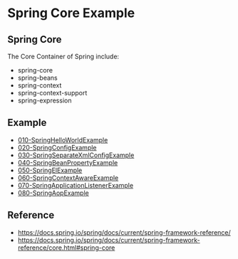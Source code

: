 # Spring Core Example 

## Spring Core
The Core Container of Spring include:
* spring-core
* spring-beans
* spring-context
* spring-context-support
* spring-expression

## Example 
* [010-SpringHelloWorldExample](010-SpringHelloWorldExample/)
* [020-SpringConfigExample](020-SpringConfigExample/)
* [030-SpringSeparateXmlConfigExample](030-SpringSeparateXmlConfigExample/)
* [040-SpringBeanPropertyExample](040-SpringBeanPropertyExample/)
* [050-SpringElExample](050-SpringElExample/)
* [060-SpringContextAwareExample](060-SpringContextAwareExample/)
* [070-SpringApplicationListenerExample](070-SpringApplicationListenerExample/)
* [080-SpringAopExample](080-SpringAopExample/)


## Reference
* https://docs.spring.io/spring/docs/current/spring-framework-reference/
* https://docs.spring.io/spring/docs/current/spring-framework-reference/core.html#spring-core